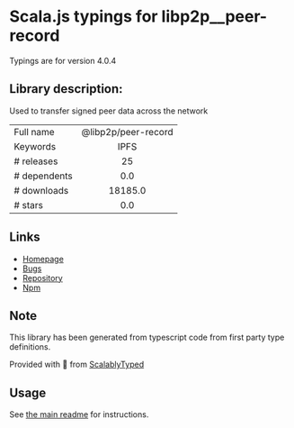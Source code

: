 
# Scala.js typings for libp2p__peer-record

Typings are for version 4.0.4

## Library description:
Used to transfer signed peer data across the network

|                    |                 |
| ------------------ | :-------------: |
| Full name          | @libp2p/peer-record |
| Keywords           | IPFS |
| # releases         | 25 |
| # dependents       | 0.0 |
| # downloads        | 18185.0 |
| # stars            | 0.0 |

## Links
- [Homepage](https://github.com/libp2p/js-libp2p-peer-record#readme)
- [Bugs](https://github.com/libp2p/js-libp2p-peer-record/issues)
- [Repository](https://github.com/libp2p/js-libp2p-peer-record)
- [Npm](https://www.npmjs.com/package/%40libp2p%2Fpeer-record)
    


## Note
This library has been generated from typescript code from first party type definitions.

Provided with :purple_heart: from [ScalablyTyped](https://github.com/oyvindberg/ScalablyTyped)

## Usage
See [the main readme](../../readme.md) for instructions.


